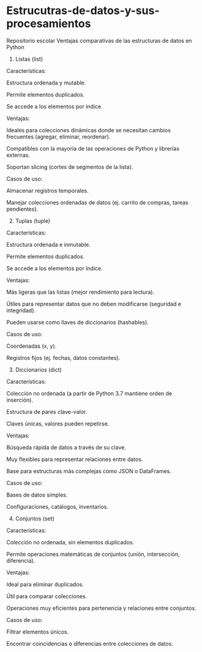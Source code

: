 # Estrucutras-de-datos-y-sus-procesamientos
Repositorio escolar
Ventajas comparativas de las estructuras de datos en Python
1. Listas (list)

Características:

Estructura ordenada y mutable.

Permite elementos duplicados.

Se accede a los elementos por índice.

Ventajas:

Ideales para colecciones dinámicas donde se necesitan cambios frecuentes (agregar, eliminar, reordenar).

Compatibles con la mayoría de las operaciones de Python y librerías externas.

Soportan slicing (cortes de segmentos de la lista).

Casos de uso:

Almacenar registros temporales.

Manejar colecciones ordenadas de datos (ej. carrito de compras, tareas pendientes).

2. Tuplas (tuple)

Características:

Estructura ordenada e inmutable.

Permite elementos duplicados.

Se accede a los elementos por índice.

Ventajas:

Más ligeras que las listas (mejor rendimiento para lectura).

Útiles para representar datos que no deben modificarse (seguridad e integridad).

Pueden usarse como llaves de diccionarios (hashables).

Casos de uso:

Coordenadas (x, y).

Registros fijos (ej. fechas, datos constantes).

3. Diccionarios (dict)

Características:

Colección no ordenada (a partir de Python 3.7 mantiene orden de inserción).

Estructura de pares clave-valor.

Claves únicas, valores pueden repetirse.

Ventajas:

Búsqueda rápida de datos a través de su clave.

Muy flexibles para representar relaciones entre datos.

Base para estructuras más complejas como JSON o DataFrames.

Casos de uso:

Bases de datos simples.

Configuraciones, catálogos, inventarios.

4. Conjuntos (set)

Características:

Colección no ordenada, sin elementos duplicados.

Permite operaciones matemáticas de conjuntos (unión, intersección, diferencia).

Ventajas:

Ideal para eliminar duplicados.

Útil para comparar colecciones.

Operaciones muy eficientes para pertenencia y relaciones entre conjuntos.

Casos de uso:

Filtrar elementos únicos.

Encontrar coincidencias o diferencias entre colecciones de datos.
